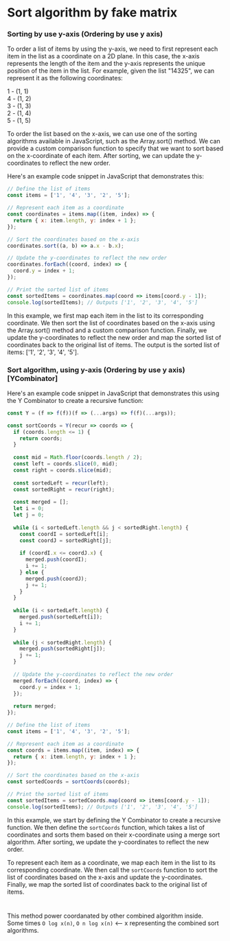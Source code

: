 # Sort algorithm by fake matrix
### Sorting by use y-axis (Ordering by use y axis)

To order a list of items by using the y-axis, we need to first represent each item in the list as a coordinate on a 2D plane. In this case, the x-axis represents the length of the item and the y-axis represents the unique position of the item in the list. For example, given the list "14325", we can represent it as the following coordinates:

1 - (1, 1)\
4 - (1, 2)\
3 - (1, 3)\
2 - (1, 4)\
5 - (1, 5)

To order the list based on the x-axis, we can use one of the sorting algorithms available in JavaScript, such as the Array.sort() method. We can provide a custom comparison function to specify that we want to sort based on the x-coordinate of each item. After sorting, we can update the y-coordinates to reflect the new order.

Here's an example code snippet in JavaScript that demonstrates this:

```javascript
// Define the list of items
const items = ['1', '4', '3', '2', '5'];

// Represent each item as a coordinate
const coordinates = items.map((item, index) => {
  return { x: item.length, y: index + 1 };
});

// Sort the coordinates based on the x-axis
coordinates.sort((a, b) => a.x - b.x);

// Update the y-coordinates to reflect the new order
coordinates.forEach((coord, index) => {
  coord.y = index + 1;
});

// Print the sorted list of items
const sortedItems = coordinates.map(coord => items[coord.y - 1]);
console.log(sortedItems); // Outputs ['1', '2', '3', '4', '5']
```

In this example, we first map each item in the list to its corresponding coordinate. We then sort the list of coordinates based on the x-axis using the Array.sort() method and a custom comparison function. Finally, we update the y-coordinates to reflect the new order and map the sorted list of coordinates back to the original list of items. The output is the sorted list of items: ['1', '2', '3', '4', '5'].

### Sort algorithm, using y-axis (Ordering by use y axis) [YCombinator]
Here's an example code snippet in JavaScript that demonstrates this using the Y Combinator to create a recursive function:

```javascript
const Y = (f => f(f))(f => (...args) => f(f)(...args));

const sortCoords = Y(recur => coords => {
  if (coords.length <= 1) {
    return coords;
  }
  
  const mid = Math.floor(coords.length / 2);
  const left = coords.slice(0, mid);
  const right = coords.slice(mid);
  
  const sortedLeft = recur(left);
  const sortedRight = recur(right);
  
  const merged = [];
  let i = 0;
  let j = 0;
  
  while (i < sortedLeft.length && j < sortedRight.length) {
    const coordI = sortedLeft[i];
    const coordJ = sortedRight[j];
    
    if (coordI.x <= coordJ.x) {
      merged.push(coordI);
      i += 1;
    } else {
      merged.push(coordJ);
      j += 1;
    }
  }
  
  while (i < sortedLeft.length) {
    merged.push(sortedLeft[i]);
    i += 1;
  }
  
  while (j < sortedRight.length) {
    merged.push(sortedRight[j]);
    j += 1;
  }
  
  // Update the y-coordinates to reflect the new order
  merged.forEach((coord, index) => {
    coord.y = index + 1;
  });
  
  return merged;
});

// Define the list of items
const items = ['1', '4', '3', '2', '5'];

// Represent each item as a coordinate
const coords = items.map((item, index) => {
  return { x: item.length, y: index + 1 };
});

// Sort the coordinates based on the x-axis
const sortedCoords = sortCoords(coords);

// Print the sorted list of items
const sortedItems = sortedCoords.map(coord => items[coord.y - 1]);
console.log(sortedItems); // Outputs ['1', '2', '3', '4', '5']
```

In this example, we start by defining the Y Combinator to create a recursive function. We then define the `sortCoords` function, which takes a list of coordinates and sorts them based on their x-coordinate using a merge sort algorithm. After sorting, we update the y-coordinates to reflect the new order.

To represent each item as a coordinate, we map each item in the list to its corresponding coordinate. We then call the `sortCoords` function to sort the list of coordinates based on the x-axis and update the y-coordinates. Finally, we map the sorted list of coordinates back to the original list of items.

#

This method power coordanated by other combined algorithm inside.\
Some times `O log x(n)`, `O n log x(n)` <-- x representing the combined sort algorithms.
